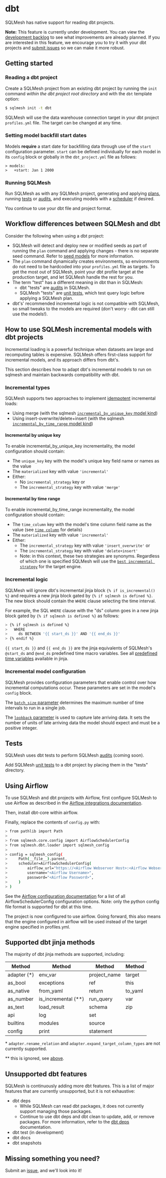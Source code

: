 # dbt

SQLMesh has native support for reading dbt projects. 

**Note:** This feature is currently under development. You can view the [development backlog](https://github.com/orgs/TobikoData/projects/1/views/3) to see what improvements are already planned. If you are interested in this feature, we encourage you to try it with your dbt projects and [submit issues](https://github.com/TobikoData/sqlmesh/issues) so we can make it more robust.

## Getting started
### Reading a dbt project

Create a SQLMesh project from an existing dbt project by running the `init` command *within the dbt project root directory* and with the `dbt` template option:

```bash
$ sqlmesh init -t dbt
```

SQLMesh will use the data warehouse connection target in your dbt project `profiles.yml` file. The target can be changed at any time.

### Setting model backfill start dates

Models **require** a start date for backfilling data through use of the `start` configuration parameter. `start` can be defined individually for each model in its `config` block or globally in the `dbt_project.yml` file as follows:

```
> models:
>   +start: Jan 1 2000
```

### Running SQLMesh

Run SQLMesh as with any SQLMesh project, generating and applying [plans](../concepts/overview.md#make-a-plan), running [tests](../concepts/overview.md#tests) or [audits](../concepts/overview.md#audits), and executing models with a [scheduler](../guides/scheduling.md) if desired. 

You continue to use your dbt file and project format.

## Workflow differences between SQLMesh and dbt

Consider the following when using a dbt project:

* SQLMesh will detect and deploy new or modified seeds as part of running the `plan` command and applying changes - there is no separate seed command. Refer to [seed models](../concepts/models/seed_models.md) for more information.
* The `plan` command dynamically creates environments, so environments do not need to be hardcoded into your `profiles.yml` file as targets. To get the most out of SQLMesh, point your dbt profile target at the production target, and let SQLMesh handle the rest for you.
* The term "test" has a different meaning in dbt than in SQLMesh: 
    - dbt "tests" are [audits](../concepts/audits.md) in SQLMesh.
    - SQLMesh "tests" are [unit tests](../concepts/tests.md), which test query logic before applying a SQLMesh plan.
* dbt's' recommended incremental logic is not compatible with SQLMesh, so small tweaks to the models are required (don't worry - dbt can still use the models!).

## How to use SQLMesh incremental models with dbt projects

Incremental loading is a powerful technique when datasets are large and recomputing tables is expensive. SQLMesh offers first-class support for incremental models, and its approach differs from dbt's. 

This section describes how to adapt dbt's incremental models to run on sqlmesh and maintain backwards compatibility with dbt.

### Incremental types

SQLMesh supports two approaches to implement [idempotent](../concepts/glossary.md#idempotency) incremental loads: 

* Using merge (with the sqlmesh [`incremental_by_unique_key` model kind](../concepts/models/model_kinds.md#incremental_by_unique_key)) 
* Using insert-overwrite/delete+insert (with the sqlmesh [`incremental_by_time_range` model kind](../concepts/models/model_kinds.md#incremental_by_time_range))

#### Incremental by unique key

To enable incremental_by_unique_key incrementality, the model configuration should contain:

* The `unique_key` key with the model's unique key field name or names as the value
* The `materialized` key with value `'incremental'`
* Either:
    * No `incremental_strategy` key or 
    * The `incremental_strategy` key with value `'merge'`

#### Incremental by time range

To enable incremental_by_time_range incrementality, the model configuration should contain:

* The `time_column` key with the model's time column field name as the value (see [`time column`](../concepts/models/model_kinds.md#time-column) for details)
* The `materialized` key with value `'incremental'`
* Either:
    * The `incremental_strategy` key with value `'insert_overwrite'` or 
    * The `incremental_strategy` key with value `'delete+insert'`
    * Note: in this context, these two strategies are synonyms. Regardless of which one is specified SQLMesh will use the [`best incremental strategy`](../concepts/models/model_kinds.md#materialization-strategy) for the target engine.

### Incremental logic

SQLMesh will ignore dbt's incremental jinja block `{% if is_incremental() %}` and requires a new jinja block gated by `{% if sqlmesh is defined %}`. The new block should contain the `WHERE` clause selecting the time interval. 

For example, the SQL `WHERE` clause with the "ds" column goes in a new jinja block gated by `{% if sqlmesh is defined %}` as follows:

```bash
> {% if sqlmesh is defined %}
>   WHERE
>     ds BETWEEN '{{ start_ds }}' AND '{{ end_ds }}'
> {% endif %}
```

`{{ start_ds }}` and `{{ end_ds }}` are the jinja equivalents of SQLMesh's `@start_ds` and `@end_ds` predefined time macro variables. See all [predefined time variables](../concepts/macros.md#predefined-variables) available in jinja.

### Incremental model configuration

SQLMesh provides configuration parameters that enable control over how incremental computations occur. These parameters are set in the model's `config` block.

The [`batch_size` parameter](../concepts/models/overview.md#batch_size) determines the maximum number of time intervals to run in a single job.

The [`lookback` parameter](../concepts/models/overview.md#lookback) is used to capture late arriving data. It sets the number of units of late arriving data the model should expect and must be a positive integer.

## Tests
SQLMesh uses dbt tests to perform SQLMesh [audits](../concepts/audits.md) (coming soon).

Add SQLMesh [unit tests](../concepts/tests.md) to a dbt project by placing them in the "tests" directory.

## Using Airflow
To use SQLMesh and dbt projects with Airflow, first configure SQLMesh to use Airflow as described in the [Airflow integrations documentation](./airflow.md).

Then, install dbt-core within airflow.

Finally, replace the contents of `config.py` with:

```bash
> from pathlib import Path
>
> from sqlmesh.core.config import AirflowSchedulerConfig
> from sqlmesh.dbt.loader import sqlmesh_config
>
> config = sqlmesh_config(
>     Path(__file__).parent, 
>     scheduler=AirflowSchedulerConfig(
>         airflow_url="https://<Airflow Webserver Host>:<Airflow Webserver Port>/",
>         username="<Airflow Username>",
>         password="<Airflow Password>",
>     )
> )
```

See the [Airflow configuration documentation](https://airflow.apache.org/docs/apache-airflow/2.1.0/configurations-ref.html) for a list of all AirflowSchedulerConfig configuration options. Note: only the python config file format is supported for dbt at this time.

The project is now configured to use airflow. Going forward, this also means that the engine configured in airflow will be used instead of the target engine specified in profiles.yml.

## Supported dbt jinja methods

The majority of dbt jinja methods are supported, including:

| Method      | Method              | Method       | Method
| ------      | ------              | ------       | ------
| adapter (*) | env_var             | project_name | target
| as_bool     | exceptions          | ref          | this
| as_native   | from_yaml           | return       | to_yaml
| as_number   | is_incremental (**) | run_query    | var
| as_text     | load_result         | schema       | zip
| api         | log                 | set          |
| builtins    | modules             | source       |
| config      | print               | statement    |

\* `adapter.rename_relation` and `adapter.expand_target_column_types` are not currently supported.

\*\* this is ignored, see [above](#insert-overwrite-and-deleteinsert-modifications).

## Unsupported dbt features

SQLMesh is continuously adding more dbt features. This is a list of major features that are currently unsupported, but it is not exhaustive:

* dbt deps 
    - While SQLMesh can read dbt packages, it does not currently support managing those packages. 
    - Continue to use dbt deps and dbt clean to update, add, or remove packages. For more information, refer to the [dbt deps](https://docs.getdbt.com/reference/commands/deps) documentation.
* dbt test (in development)
* dbt docs 
* dbt snapshots

## Missing something you need?

Submit an [issue](https://github.com/TobikoData/sqlmesh/issues), and we'll look into it!
